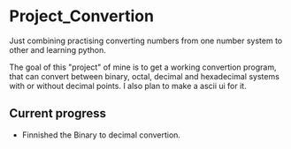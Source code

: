 # Project_Convertion
Just combining practising converting numbers from one number system to other and learning python.

The goal of this "project" of mine is to get a working convertion program, that can convert between binary, octal, decimal and hexadecimal systems with or without decimal points. I also plan to make a ascii ui for it. 

Current progress
------------------
* Finnished the Binary to decimal convertion.
